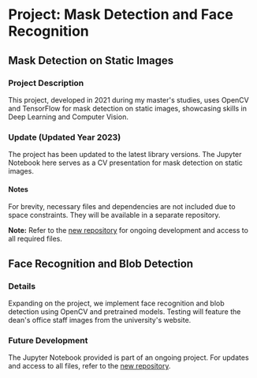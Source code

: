 # Project: Mask Detection and Face Recognition

## Mask Detection on Static Images

### Project Description

This project, developed in 2021 during my master's studies, uses OpenCV and TensorFlow for mask detection on static images, showcasing skills in Deep Learning and Computer Vision.

### Update (Updated Year 2023)

The project has been updated to the latest library versions. The Jupyter Notebook here serves as a CV presentation for mask detection on static images.

#### Notes

For brevity, necessary files and dependencies are not included due to space constraints. They will be available in a separate repository.

**Note:** Refer to the [new repository](link_do_nowego_repozytorium) for ongoing development and access to all required files.

## Face Recognition and Blob Detection

### Details

Expanding on the project, we implement face recognition and blob detection using OpenCV and pretrained models. Testing will feature the dean's office staff images from the university's website.

### Future Development

The Jupyter Notebook provided is part of an ongoing project. For updates and access to all files, refer to the [new repository](link_do_nowego_repozytorium).
